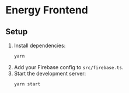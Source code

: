# Energy Frontend

## Setup

1. Install dependencies:
   ```bash
   yarn
   ```
2. Add your Firebase config to `src/firebase.ts`.
3. Start the development server:
   ```bash
   yarn start
   ``` 